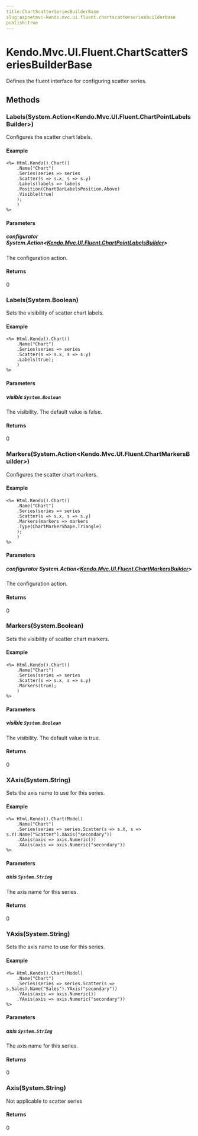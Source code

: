 ```yaml
---
title:ChartScatterSeriesBuilderBase
slug:aspnetmvc-kendo.mvc.ui.fluent.chartscatterseriesbuilderbase
publish:true
---
```


# Kendo.Mvc.UI.Fluent.ChartScatterSeriesBuilderBase
Defines the fluent interface for configuring scatter series.



## Methods

### Labels(System.Action\<Kendo.Mvc.UI.Fluent.ChartPointLabelsBuilder\>)
Configures the scatter chart labels.

#### Example

    <%= Html.Kendo().Chart()
        .Name("Chart")
        .Series(series => series
        .Scatter(s => s.x, s => s.y)
        .Labels(labels => labels
        .Position(ChartBarLabelsPosition.Above)
        .Visible(true)
        );
        )
    %>
        


#### Parameters

##### configurator System.Action<[Kendo.Mvc.UI.Fluent.ChartPointLabelsBuilder](/api/wrappers/aspnet-mvc/Kendo.Mvc.UI.Fluent/ChartPointLabelsBuilder)>
The configuration action.



#### Returns
0


### Labels(System.Boolean)
Sets the visibility of scatter chart labels.

#### Example

    <%= Html.Kendo().Chart()
        .Name("Chart")
        .Series(series => series
        .Scatter(s => s.x, s => s.y)
        .Labels(true);
        )
    %>
        


#### Parameters

##### visible `System.Boolean`
The visibility. The default value is false.



#### Returns
0


### Markers(System.Action\<Kendo.Mvc.UI.Fluent.ChartMarkersBuilder\>)
Configures the scatter chart markers.

#### Example

    <%= Html.Kendo().Chart()
        .Name("Chart")
        .Series(series => series
        .Scatter(s => s.x, s => s.y)
        .Markers(markers => markers
        .Type(ChartMarkerShape.Triangle)
        );
        )
    %>
        


#### Parameters

##### configurator System.Action<[Kendo.Mvc.UI.Fluent.ChartMarkersBuilder](/api/wrappers/aspnet-mvc/Kendo.Mvc.UI.Fluent/ChartMarkersBuilder)>
The configuration action.



#### Returns
0


### Markers(System.Boolean)
Sets the visibility of scatter chart markers.

#### Example

    <%= Html.Kendo().Chart()
        .Name("Chart")
        .Series(series => series
        .Scatter(s => s.x, s => s.y)
        .Markers(true);
        )
    %>
        


#### Parameters

##### visible `System.Boolean`
The visibility. The default value is true.



#### Returns
0


### XAxis(System.String)
Sets the axis name to use for this series.

#### Example

    <%= Html.Kendo().Chart(Model)
        .Name("Chart")
        .Series(series => series.Scatter(s => s.X, s => s.Y).Name("Scatter").XAxis("secondary"))
        .XAxis(axis => axis.Numeric())
        .XAxis(axis => axis.Numeric("secondary"))
    %>
        


#### Parameters

##### axis `System.String`
The axis name for this series.



#### Returns
0


### YAxis(System.String)
Sets the axis name to use for this series.

#### Example

    <%= Html.Kendo().Chart(Model)
        .Name("Chart")
        .Series(series => series.Scatter(s => s.Sales).Name("Sales").YAxis("secondary"))
        .YAxis(axis => axis.Numeric())
        .YAxis(axis => axis.Numeric("secondary"))
    %>
        


#### Parameters

##### axis `System.String`
The axis name for this series.



#### Returns
0


### Axis(System.String)
Not applicable to scatter series



#### Returns
0



